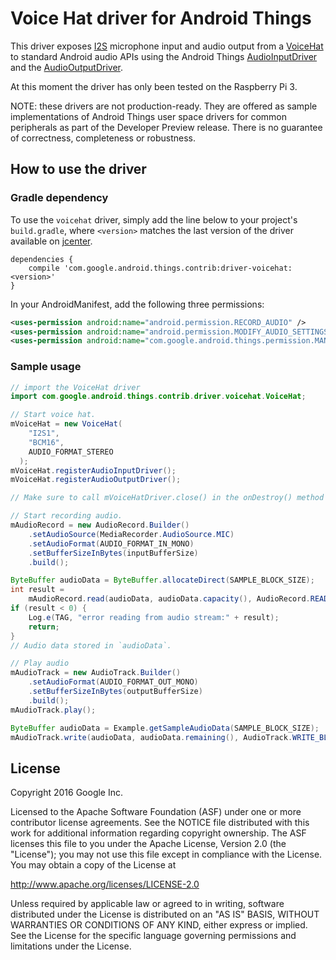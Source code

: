 Voice Hat driver for Android Things
=====================================

This driver exposes [I2S](https://developer.android.com/things/reference/com/google/android/things/pio/I2sDevice.html)
microphone input and audio output from a [VoiceHat](https://aiyprojects.withgoogle.com/voice/) to
standard Android audio APIs using the Android Things [AudioInputDriver](https://developer.android.com/things/reference/com/google/android/things/userdriver/AudioInputDriver.html)
and the [AudioOutputDriver](https://developer.android.com/things/reference/com/google/android/things/userdriver/AudioOutputDriver.html).

At this moment the driver has only been tested on the Raspberry Pi 3.

NOTE: these drivers are not production-ready. They are offered as sample
implementations of Android Things user space drivers for common peripherals
as part of the Developer Preview release. There is no guarantee
of correctness, completeness or robustness.


How to use the driver
---------------------

### Gradle dependency

To use the `voicehat` driver, simply add the line below to your project's `build.gradle`,
where `<version>` matches the last version of the driver available on [jcenter][jcenter].

```
dependencies {
    compile 'com.google.android.things.contrib:driver-voicehat:<version>'
}
```

In your AndroidManifest, add the following three permissions:

```xml
<uses-permission android:name="android.permission.RECORD_AUDIO" />
<uses-permission android:name="android.permission.MODIFY_AUDIO_SETTINGS" />
<uses-permission android:name="com.google.android.things.permission.MANAGE_AUDIO_DRIVERS" />
```

### Sample usage


```java
// import the VoiceHat driver
import com.google.android.things.contrib.driver.voicehat.VoiceHat;
```

```java
// Start voice hat.
mVoiceHat = new VoiceHat(
    "I2S1",
    "BCM16",
    AUDIO_FORMAT_STEREO
  );
mVoiceHat.registerAudioInputDriver();
mVoiceHat.registerAudioOutputDriver();

// Make sure to call mVoiceHatDriver.close() in the onDestroy() method in your activity
```

```java
// Start recording audio.
mAudioRecord = new AudioRecord.Builder()
    .setAudioSource(MediaRecorder.AudioSource.MIC)
    .setAudioFormat(AUDIO_FORMAT_IN_MONO)
    .setBufferSizeInBytes(inputBufferSize)
    .build();

ByteBuffer audioData = ByteBuffer.allocateDirect(SAMPLE_BLOCK_SIZE);
int result =
    mAudioRecord.read(audioData, audioData.capacity(), AudioRecord.READ_BLOCKING);
if (result < 0) {
    Log.e(TAG, "error reading from audio stream:" + result);
    return;
}
// Audio data stored in `audioData`.
```

```java
// Play audio
mAudioTrack = new AudioTrack.Builder()
    .setAudioFormat(AUDIO_FORMAT_OUT_MONO)
    .setBufferSizeInBytes(outputBufferSize)
    .build();
mAudioTrack.play();

ByteBuffer audioData = Example.getSampleAudioData(SAMPLE_BLOCK_SIZE);
mAudioTrack.write(audioData, audioData.remaining(), AudioTrack.WRITE_BLOCKING);
```

License
-------

Copyright 2016 Google Inc.

Licensed to the Apache Software Foundation (ASF) under one or more contributor
license agreements.  See the NOTICE file distributed with this work for
additional information regarding copyright ownership.  The ASF licenses this
file to you under the Apache License, Version 2.0 (the "License"); you may not
use this file except in compliance with the License.  You may obtain a copy of
the License at

  http://www.apache.org/licenses/LICENSE-2.0

Unless required by applicable law or agreed to in writing, software
distributed under the License is distributed on an "AS IS" BASIS, WITHOUT
WARRANTIES OR CONDITIONS OF ANY KIND, either express or implied.  See the
License for the specific language governing permissions and limitations under
the License.

[jcenter]: https://bintray.com/google/androidthings/contrib-driver-voicehat